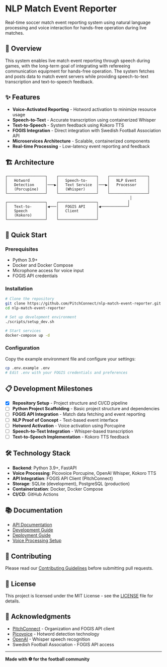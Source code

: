 
# NLP Match Event Reporter

Real-time soccer match event reporting system using natural language processing and voice interaction for hands-free operation during live matches.

## 🎯 Overview

This system enables live match event reporting through speech during games, with the long-term goal of integrating with refereeing communication equipment for hands-free operation. The system fetches and posts data to match event servers while providing speech-to-text transcription and text-to-speech feedback.

## ✨ Features

- **Voice-Activated Reporting** - Hotword activation to minimize resource usage
- **Speech-to-Text** - Accurate transcription using containerized Whisper
- **Text-to-Speech** - System feedback using Kokoro TTS
- **FOGIS Integration** - Direct integration with Swedish Football Association API
- **Microservices Architecture** - Scalable, containerized components
- **Real-time Processing** - Low-latency event reporting and feedback

## 🏗️ Architecture

```
┌─────────────────┐    ┌─────────────────┐    ┌─────────────────┐
│   Hotword       │    │   Speech-to-    │    │   NLP Event     │
│   Detection     │───▶│   Text Service  │───▶│   Processor     │
│   (Porcupine)   │    │   (Whisper)     │    │                 │
└─────────────────┘    └─────────────────┘    └─────────────────┘
                                                        │
┌─────────────────┐    ┌─────────────────┐             │
│   Text-to-      │◀───│   FOGIS API     │◀────────────┘
│   Speech        │    │   Client        │
│   (Kokoro)      │    │                 │
└─────────────────┘    └─────────────────┘
```

## 🚀 Quick Start

### Prerequisites

- Python 3.9+
- Docker and Docker Compose
- Microphone access for voice input
- FOGIS API credentials

### Installation

```bash
# Clone the repository
git clone https://github.com/PitchConnect/nlp-match-event-reporter.git
cd nlp-match-event-reporter

# Set up development environment
./scripts/setup_dev.sh

# Start services
docker-compose up -d
```

### Configuration

Copy the example environment file and configure your settings:

```bash
cp .env.example .env
# Edit .env with your FOGIS credentials and preferences
```

## 📋 Development Milestones

- [x] **Repository Setup** - Project structure and CI/CD pipeline
- [ ] **Python Project Scaffolding** - Basic project structure and dependencies
- [ ] **FOGIS API Integration** - Match data fetching and event reporting
- [ ] **NLP Proof of Concept** - Text-based event interface
- [ ] **Hotword Activation** - Voice activation using Porcupine
- [ ] **Speech-to-Text Integration** - Whisper-based transcription
- [ ] **Text-to-Speech Implementation** - Kokoro TTS feedback

## 🛠️ Technology Stack

- **Backend**: Python 3.9+, FastAPI
- **Voice Processing**: Picovoice Porcupine, OpenAI Whisper, Kokoro TTS
- **API Integration**: FOGIS API Client (PitchConnect)
- **Storage**: SQLite (development), PostgreSQL (production)
- **Containerization**: Docker, Docker Compose
- **CI/CD**: GitHub Actions

## 📚 Documentation

- [API Documentation](docs/api.md)
- [Development Guide](docs/development.md)
- [Deployment Guide](docs/deployment.md)
- [Voice Processing Setup](docs/voice-setup.md)

## 🤝 Contributing

Please read our [Contributing Guidelines](CONTRIBUTING.md) before submitting pull requests.

## 📄 License

This project is licensed under the MIT License - see the [LICENSE](LICENSE) file for details.

## 🙏 Acknowledgments

- [PitchConnect](https://github.com/PitchConnect) - Organization and FOGIS API client
- [Picovoice](https://picovoice.ai/) - Hotword detection technology
- [OpenAI](https://openai.com/) - Whisper speech recognition
- Swedish Football Association - FOGIS API access

---

**Made with ⚽ for the football community**
